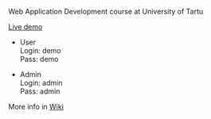Web Application Development course at University of Tartu

[Live demo](https://search4work.herokuapp.com/)

* User\
    Login: demo\
    Pass: demo
    
* Admin\
    Login: admin\
    Pass: admin
    
More info in [Wiki](https://github.com/RodionRybakov/veebirakendused-2018/wiki)
